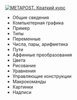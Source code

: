 [![METAPOST. Краткий курс](http://mech.math.msu.su/~shvetz/54/inf/metapost/mpshort-cover.svg)](http://mech.math.msu.su/~shvetz/54/inf/metapost/mpshort.pdf)
* Общие сведения
* Компьютерная графика
* Пример
* Типы
* Переменные
* Числа, пары, арифметика
* Пути
* Аффинные преобразования
* Цвета
* Рисование
* Уравнения
* Управляющие конструкции
* Макрокоманды
* Картинки
* Надписи
